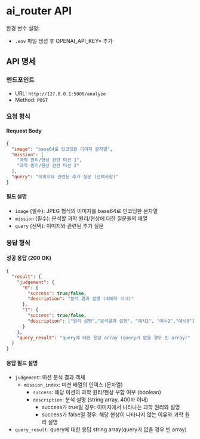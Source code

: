 # ai_router API
환경 변수 설정:
- `.env` 파일 생성 후 OPENAI_API_KEY= 추가
## API 명세

### 엔드포인트
- URL: `http://127.0.0.1:5000/analyze`
- Method: `POST`

### 요청 형식
#### Request Body
```json
{
  "image": "base64로 인코딩된 이미지 문자열",
  "mission": [
    "과학 원리/현상 관련 미션 1",
    "과학 원리/현상 관련 미션 2"
  ],
  "query": "이미지와 관련된 추가 질문 (선택사항)"
}
```

#### 필드 설명
- `image` (필수): JPEG 형식의 이미지를 base64로 인코딩한 문자열
- `mission` (필수): 분석할 과학 원리/현상에 대한 질문들의 배열
- `query` (선택): 이미지와 관련된 추가 질문

### 응답 형식
#### 성공 응답 (200 OK)
```json
{
  "result": {
    "judgement": {
      "0": {
        "success": true/false,
        "description": "분석 결과 설명 (400자 이내)"
      },
      "1": {
        "success": true/false,
        "description": ["원리 설명","분석결과 설명", "예시1", "예시2","예시3"]
      }
    },
    "query_result": "query에 대한 응답 array (query가 없을 경우 빈 array)"
  }
}
```

#### 응답 필드 설명
- `judgement`: 미션 분석 결과 객체
  - `mission_index`: 미션 배열의 인덱스 (문자열)
    - `success`: 해당 미션의 과학 원리/현상 부합 여부 (boolean)
    - `description`: 분석 설명 (string array, 400자 이내)
      - success가 true일 경우: 이미지에서 나타나는 과학 원리와 설명
      - success가 false일 경우: 해당 현상이 나타나지 않는 이유와 과학 원리 설명
- `query_result`: query에 대한 응답 string array(query가 없을 경우 빈 array)
